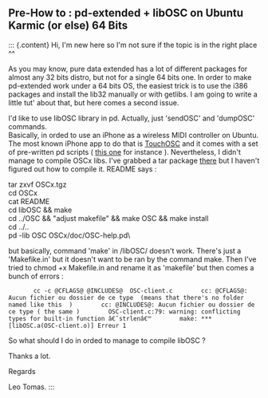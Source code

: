 ## Pre-How to : pd-extended + libOSC on Ubuntu Karmic (or else) 64 Bits

::: {.content}
Hi, I\'m new here so I\'m not sure if the topic is in the right place
\^\^

As you may know, pure data extended has a lot of different packages for
almost any 32 bits distro, but not for a single 64 bits one. In order to
make pd-extended work under a 64 bits OS, the easiest trick is to use
the i386 packages and install the lib32 manually or with getlibs. I am
going to write a little tut\' about that, but here comes a second issue.

I\'d like to use libOSC library in pd. Actually, just \'sendOSC\' and
\'dumpOSC\' commands.\
Basically, in orded to use an iPhone as a wireless MIDI controller on
Ubuntu. The most known iPhone app to do that is
[TouchOSC](http://hexler.net/software/touchosc) and it comes with a set
of pre-written pd scripts ( [this
one](http://hexler.net/mint/pepper/orderedlist/downloads/download.php?file=http%3A//hexler.net/pub/touchosc/basic.pd)
for instance ). Nevertheless, I didn\'t manage to compile OSCx libs.
I\'ve grabbed a tar package
[there](http://pure-data.svn.sourceforge.net/vi%20â€¦%20z?view=tar) but
I haven\'t figured out how to compile it. README says :

tar zxvf OSCx.tgz\
cd OSCx\
cat README\
cd libOSC && make\
cd ../OSC && \"adjust makefile\" && make OSC && make install\
cd ../..\
pd -lib OSC OSCx/doc/OSC-help.pd\

but basically, command \'make\' in /libOSC/ doesn\'t work. There\'s just
a \'Makefike.in\' but it doesn\'t want to be ran by the command make.
Then I\'ve tried to chmod +x Makefile.in and rename it as \'makefile\'
but then comes a bunch of errors :

`        cc -c @CFLAGS@ @INCLUDES@  OSC-client.c        cc: @CFLAGS@: Aucun fichier ou dossier de ce type  (means that there's no folder named like this  )        cc: @INCLUDES@: Aucun fichier ou dossier de ce type ( the same )        OSC-client.c:79: warning: conflicting types for built-in function â€˜strlenâ€™        make: *** [libOSC.a(OSC-client.o)] Erreur 1       `

So what should I do in orded to manage to compile libOSC ?

Thanks a lot.

Regards

Leo Tomas.
:::
